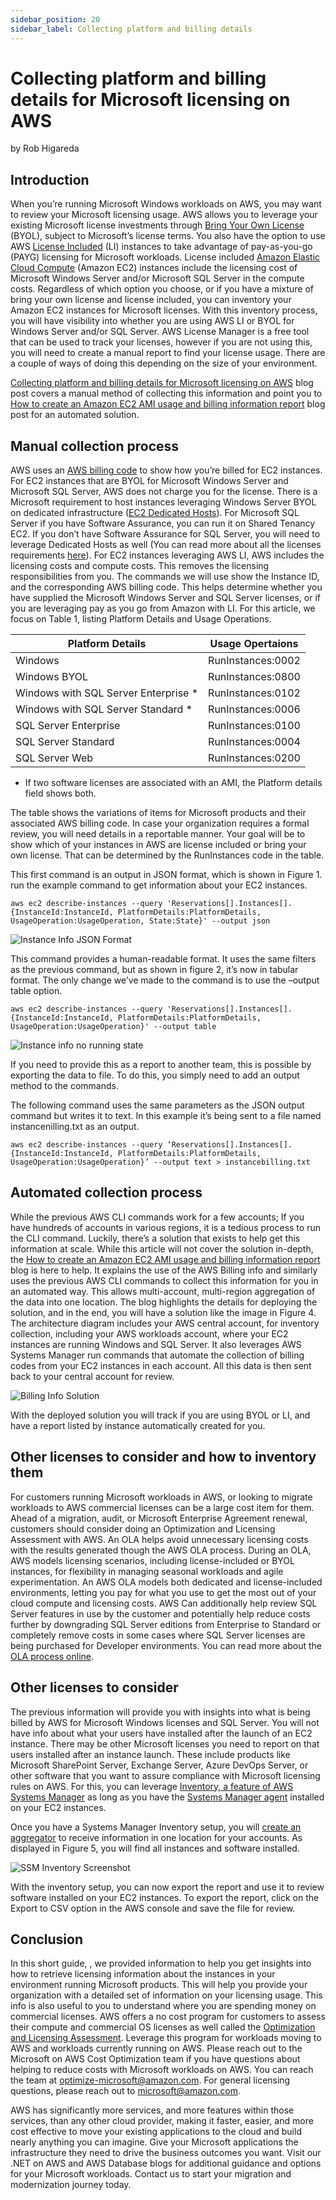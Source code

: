 ```yaml
---
sidebar_position: 20
sidebar_label: Collecting platform and billing details
---
```


# Collecting platform and billing details for Microsoft licensing on AWS
by Rob Higareda

## Introduction

When you’re running Microsoft Windows workloads on AWS, you may want to review your Microsoft licensing usage. AWS allows you to leverage your existing Microsoft license investments through [Bring Your Own License](https://aws.amazon.com/windows/resources/licensing/#Bring_existing_licenses_to_Dedicated_Hosts) (BYOL), subject to Microsoft’s license terms. You also have the option to use AWS [License Included](https://aws.amazon.com/windows/resources/licensing/#Launch_licensed_Amazon_Machine_Images) (LI) instances to take advantage of pay-as-you-go (PAYG) licensing for Microsoft workloads. License included [Amazon Elastic Cloud Compute](https://aws.amazon.com/ec2/) (Amazon EC2) instances include the licensing cost of Microsoft Windows Server and/or Microsoft SQL Server in the compute costs. Regardless of which option you choose, or if you have a mixture of bring your own license and license included, you can inventory your Amazon EC2 instances for Microsoft licenses. With this inventory process, you will have visibility into whether you are using AWS LI or BYOL for Windows Server and/or SQL Server. AWS License Manager is a free tool that can be used to track your licenses, however if you are not using this, you will need to create a manual report to find your license usage. There are a couple of ways of doing this depending on the size of your environment. 

[Collecting platform and billing details for Microsoft licensing on AWS](https://aws.amazon.com/blogs/modernizing-with-aws/collecting-platform-and-billing-details-for-microsoft-licensing-on-aws/) blog post covers a manual method of collecting this information and point you to [How to create an Amazon EC2 AMI usage and billing information report](https://aws.amazon.com/blogs/modernizing-with-aws/how-to-create-an-amazon-ec2-ami-usage-and-billing-information-report/) blog post for an automated solution.


## Manual collection process
AWS uses an [AWS billing code](https://docs.aws.amazon.com/AWSEC2/latest/UserGuide/billing-info-fields.html#billing-info) to show how you’re billed for EC2 instances. For EC2 instances that are BYOL for Microsoft Windows Server and Microsoft SQL Server, AWS does not charge you for the license. There is a Microsoft requirement to host instances leveraging Windows Server BYOL on dedicated infrastructure ([EC2 Dedicated Hosts](https://aws.amazon.com/ec2/dedicated-hosts/)). For Microsoft SQL Server if you have Software Assurance, you can run it on Shared Tenancy EC2. If you don’t have Software Assurance for SQL Server, you will need to leverage Dedicated Hosts as well (You can read more about all the licenses requirements [here](https://aws.amazon.com/blogs/modernizing-with-aws/explore-licensing-options-for-your-microsoft-workloads-on-aws/)). For EC2 instances leveraging AWS LI, AWS includes the licensing costs and compute costs. This removes the licensing responsibilities from you. The commands we will use show the Instance ID, and the corresponding AWS billing code. This helps determine whether you have supplied the Microsoft Windows Server and SQL Server licenses, or if you are leveraging pay as you go from Amazon with LI. For this article, we focus on Table 1, listing Platform Details and Usage Operations.

| Platform Details | Usage Opertaions |
| --- | --- |
| Windows| RunInstances:0002|
| Windows BYOL | RunInstances:0800|
| Windows with SQL Server Enterprise * | RunInstances:0102 |
| Windows with SQL Server Standard * | RunInstances:0006 |
|SQL Server Enterprise |RunInstances:0100|
|SQL Server Standard |RunInstances:0004|
|SQL Server Web|RunInstances:0200|

* If two software licenses are associated with an AMI, the Platform details field shows both.

The table shows the variations of items for Microsoft products and their associated AWS billing code. In case your organization requires a formal review, you will need details in a reportable manner. Your goal will be to show which of your instances in AWS are license included or bring your own license. That can be determined by the RunInstances code in the table.

This first command is an output in JSON format, which is shown in Figure 1. run the example command to get information about your EC2 instances.

```
aws ec2 describe-instances --query 'Reservations[].Instances[].{InstanceId:InstanceId, PlatformDetails:PlatformDetails, UsageOperation:UsageOperation, State:State}' --output json 
```

![Instance Info JSON Format](img/IM0Q-kejTvSo2iILMtLhOjUw.png)

This command provides a human-readable format. It uses the same filters as the previous command, but as shown in figure 2, it’s now in tabular format. The only change we’ve made to the command is to use the –output table option.


```
aws ec2 describe-instances --query 'Reservations[].Instances[].{InstanceId:InstanceId, PlatformDetails:PlatformDetails, UsageOperation:UsageOperation}' --output table
```
![Instance info no running state](img/EC2Query2-1024x391.png)

If you need to provide this as a report to another team, this is possible by exporting the data to file. To do this, you simply need to add an output method to the commands.

The following command uses the same parameters as the JSON output command but writes it to text. In this example it’s being sent to a file named instancenilling.txt as an output.

```
aws ec2 describe-instances --query ‘Reservations[].Instances[].{InstanceId:InstanceId, PlatformDetails:PlatformDetails, UsageOperation:UsageOperation}’ --output text > instancebilling.txt
```

## Automated collection process

While the previous AWS CLI commands work for a few accounts; If you have hundreds of accounts in various regions, it is a tedious process to run the CLI command. Luckily, there’s a solution that exists to help get this information at scale. While this article will not cover the solution in-depth, the [How to create an Amazon EC2 AMI usage and billing information report](https://aws.amazon.com/blogs/modernizing-with-aws/how-to-create-an-amazon-ec2-ami-usage-and-billing-information-report/) blog is here to help. It explains the use of the AWS Billing info and similarly uses the previous AWS CLI commands to collect this information for you in an automated way. This allows multi-account, multi-region aggregation of the data into one location. The blog highlights the details for deploying the solution, and in the end, you will have a solution like the image in Figure 4. The architecture diagram includes your AWS central account, for inventory collection, including your AWS workloads account, where your EC2 instances are running Windows and SQL Server. It also leverages AWS Systems Manager run commands that automate the collection of billing codes from your EC2 instances in each account. All this data is then sent back to your central account for review.

![Billing Info Solution](img/IMU_9_W1EeTH-NvH2huwDLwg.png)

With the deployed solution you will track if you are using BYOL or LI, and have a report listed by instance automatically created for you.

## Other licenses to consider and how to inventory them 

For customers running Microsoft workloads in AWS, or looking to migrate workloads to AWS commercial licenses can be a large cost item for them. Ahead of a migration, audit, or Microsoft Enterprise Agreement renewal, customers should consider doing an Optimization and Licensing Assessment with AWS. An OLA helps avoid unnecessary licensing costs with the results generated though the AWS OLA process. During an OLA, AWS models licensing scenarios, including license-included or BYOL instances, for flexibility in managing seasonal workloads and agile experimentation. An AWS OLA models both dedicated and license-included environments, letting you pay for what you use to get the most out of your cloud compute and licensing costs. AWS Can additionally help review SQL Server features in use by the customer and potentially help reduce costs further by downgrading SQL Server editions from Enterprise to Standard or completely remove costs in some cases where SQL Server licenses are being purchased for Developer environments.  You can read more about the [OLA process online](https://aws.amazon.com/optimization-and-licensing-assessment/).

## Other licenses to consider

The previous information will provide you with insights into what is being billed by AWS for Microsoft Windows licenses and SQL Server. You will not have info about what your users have installed after the launch of an EC2 instance. There may be other Microsoft licenses you need to report on that users installed after an instance launch. These include products like Microsoft SharePoint Server, Exchange Server, Azure DevOps Server, or other software that you want to assure compliance with Microsoft licensing rules on AWS. For this, you can leverage [Inventory, a feature of AWS Systems Manager](https://docs.aws.amazon.com/systems-manager/latest/userguide/systems-manager-inventory.html) as long as you have the [Systems Manager agent](https://docs.aws.amazon.com/systems-manager/latest/userguide/ssm-agent.html) installed on your EC2 instances.

Once you have a Systems Manager Inventory setup, you will [create an aggregator](https://docs.aws.amazon.com/systems-manager/latest/userguide/sysman-inventory-configuring.html#sysman-inventory-config-collection-one-click) to receive information in one location for your accounts. As displayed in Figure 5, you will find all instances and software installed.

![SSM Inventory Screenshot](img/IM1xDFDAxGRv68ByKRuj3qKg.png)

With the inventory setup, you can now export the report and use it to review software installed on your EC2 instances. To export the report, click on the Export to CSV option in the AWS console and save the file for review.

## Conclusion

In this short guide, , we provided information to help you get insights into how to retrieve licensing information about the instances in your environment running Microsoft products. This will help you provide your organization with a detailed set of information on your licensing usage. This info is also useful to you to understand where you are spending money on commercial licenses. AWS offers a no cost program for customers to assess their compute and commercial OS licenses as well called the [Optimization and Licensing Assessment](https://aws.amazon.com/optimization-and-licensing-assessment/). Leverage this program for workloads moving to AWS and workloads currently running on AWS. Please reach out to the Microsoft on AWS Cost Optimization team if you have questions about helping to reduce costs with Microsoft workloads on AWS. You can reach the team at optimize-microsoft@amazon.com. For general licensing questions, please reach out to microsoft@amazon.com.

AWS has significantly more services, and more features within those services, than any other cloud provider, making it faster, easier, and more cost effective to move your existing applications to the cloud and build nearly anything you can imagine. Give your Microsoft applications the infrastructure they need to drive the business outcomes you want. Visit our .NET on AWS and AWS Database blogs for additional guidance and options for your Microsoft workloads. Contact us to start your migration and modernization journey today.
